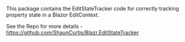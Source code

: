 This package contains the EditStateTracker code for correctly tracking property state in a Blazor EditContext.

See the Repo for more details -  https://github.com/ShaunCurtis/Blazr.EditStateTracker
